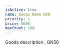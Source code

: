 ```yaml
---
isActive: true
name: Googs Name N56
priority: 1
price: 5656
maxCount: 100
---
```


Goods description , GN56